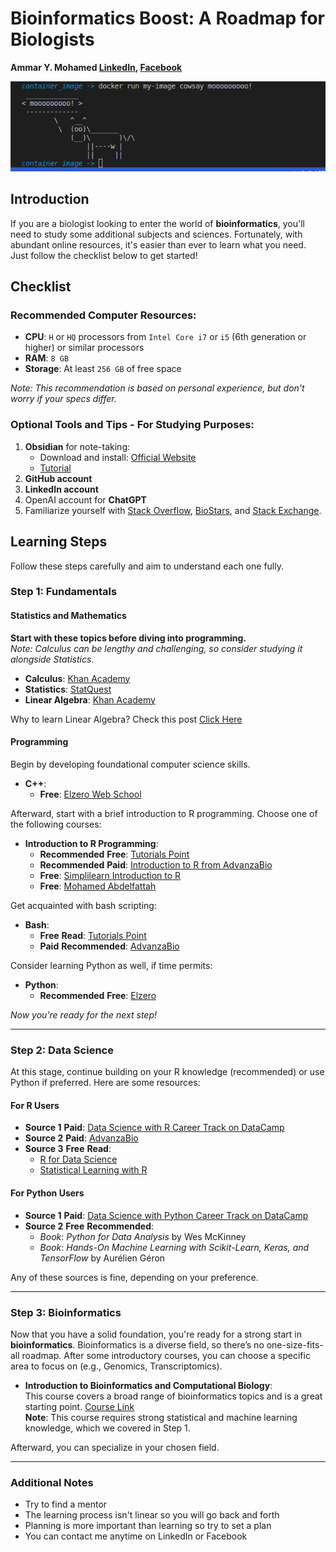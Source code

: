 # Bioinformatics Boost: A Roadmap for Biologists
**Ammar Y. Mohamed [LinkedIn](https://www.linkedin.com/in/ammarymo/), [Facebook](https://web.facebook.com/ammarsilva99/)**

![CowSay](cowmooo.png)

## Introduction
If you are a biologist looking to enter the world of **bioinformatics**, you'll need to study some additional subjects and sciences. Fortunately, with abundant online resources, it's easier than ever to learn what you need. Just follow the checklist below to get started!

## Checklist

### Recommended Computer Resources:
- **CPU**: `H` or `HQ` processors from `Intel Core i7` or `i5` (6th generation or higher) or similar processors
- **RAM**: `8 GB`
- **Storage**: At least `256 GB` of free space

*Note: This recommendation is based on personal experience, but don't worry if your specs differ.*

### Optional Tools and Tips - For Studying Purposes:
1. **Obsidian** for note-taking:
   - Download and install: [Official Website](https://obsidian.md/download)
   - [Tutorial](https://youtu.be/hSTy_BInQs8?si=svdEcqmgBFwIfPFw)
2. **GitHub account**
3. **LinkedIn account**
4. OpenAI account for **ChatGPT**
5. Familiarize yourself with [Stack Overflow](https://stackoverflow.com/), [BioStars](https://www.biostars.org/), and [Stack Exchange](https://stackexchange.com/).

## Learning Steps
Follow these steps carefully and aim to understand each one fully.

### Step 1: Fundamentals

#### Statistics and Mathematics
**Start with these topics before diving into programming.**  
*Note: Calculus can be lengthy and challenging, so consider studying it alongside Statistics.*

- **Calculus**: [Khan Academy](https://www.youtube.com/playlist?list=PL19E79A0638C8D449)
- **Statistics**: [StatQuest](https://www.youtube.com/playlist?list=PLblh5JKOoLUK0FLuzwntyYI10UQFUhsY9)
- **Linear Algebra**: [Khan Academy](https://www.khanacademy.org/math/linear-algebra)

Why to learn Linear Algebra? Check this post [Click Here](https://www.linkedin.com/posts/%F0%9F%8E%AF-ming-tommy-tang-40650014_bioinformatics-mathskills-neverstoplearning-activity-7279500230117490688-uDhu?utm_source=share&utm_medium=member_desktop)

#### Programming
Begin by developing foundational computer science skills.

- **C++**:
  - **Free**: [Elzero Web School](https://elzero.org/study/cplusplus-study-plan/)

Afterward, start with a brief introduction to R programming. Choose one of the following courses:
- **Introduction to R Programming**:
  - **Recommended** **Free**: [Tutorials Point](https://www.tutorialspoint.com/r/index.htm)
  - **Recommended** **Paid**: [Introduction to R from AdvanzaBio](https://web.facebook.com/AdvanzaBio)
  - **Free**: [Simplilearn Introduction to R](https://www.youtube.com/playlist?list=PLEiEAq2VkUUKAw0aAJ1W4jpZ1q9LpX4yG)
  - **Free**: [Mohamed Abdelfattah](https://www.youtube.com/@MoAbdalfttah)

Get acquainted with bash scripting:
- **Bash**:
  - **Free** **Read**: [Tutorials Point](https://www.tutorialspoint.com/unix/shell_scripting.htm)
  - **Paid** **Recommended**: [AdvanzaBio](https://web.facebook.com/AdvanzaBio)

Consider learning Python as well, if time permits:
- **Python**:
  - **Recommended** **Free**: [Elzero](https://elzero.org/category/courses/mastering-python/)

*Now you're ready for the next step!*

---

### Step 2: Data Science

At this stage, continue building on your R knowledge (recommended) or use Python if preferred. Here are some resources:

#### For R Users
- **Source 1** **Paid**: [Data Science with R Career Track on DataCamp](https://app.datacamp.com/learn/career-tracks/data-scientist-in-r)
- **Source 2** **Paid**: [AdvanzaBio](https://web.facebook.com/AdvanzaBio)
- **Source 3** **Free** **Read**:
  - [R for Data Science](https://r4ds.had.co.nz/)
  - [Statistical Learning with R](https://www.statlearning.com/)

#### For Python Users
- **Source 1** **Paid**: [Data Science with Python Career Track on DataCamp](https://app.datacamp.com/learn/career-tracks/data-scientist-in-r)
- **Source 2** **Free** **Recommended**:
  - *Book*: *Python for Data Analysis* by Wes McKinney
  - *Book*: *Hands-On Machine Learning with Scikit-Learn, Keras, and TensorFlow* by Aurélien Géron

Any of these sources is fine, depending on your preference.

---

### Step 3: Bioinformatics

Now that you have a solid foundation, you're ready for a strong start in **bioinformatics**. Bioinformatics is a diverse field, so there’s no one-size-fits-all roadmap. After some introductory courses, you can choose a specific area to focus on (e.g., Genomics, Transcriptomics).

- **Introduction to Bioinformatics and Computational Biology**:  
  This course covers a broad range of bioinformatics topics and is a great starting point. [Course Link](https://liulab-dfci.github.io/bioinfo-combio/)  
  **Note**: This course requires strong statistical and machine learning knowledge, which we covered in Step 1.

Afterward, you can specialize in your chosen field.

--- 

### Additional Notes 
- Try to find a mentor
- The learning process isn't linear so you will go back and forth
- Planning is more important than learning so try to set a plan
- You can contact me anytime on LinkedIn or Facebook
